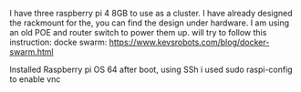 I have three raspberry pi 4 8GB to use as a cluster. I have already designed the rackmount for the, you can find the design under hardware. I am using an old POE and router switch to power them up. will try to follow this instruction: docke swarm: https://www.kevsrobots.com/blog/docker-swarm.html

Installed Raspberry pi OS 64
after boot, using SSh i used sudo raspi-config to enable vnc


